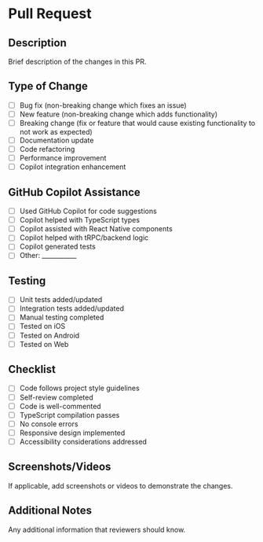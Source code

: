 # Pull Request

## Description
Brief description of the changes in this PR.

## Type of Change
- [ ] Bug fix (non-breaking change which fixes an issue)
- [ ] New feature (non-breaking change which adds functionality)
- [ ] Breaking change (fix or feature that would cause existing functionality to not work as expected)
- [ ] Documentation update
- [ ] Code refactoring
- [ ] Performance improvement
- [ ] Copilot integration enhancement

## GitHub Copilot Assistance
- [ ] Used GitHub Copilot for code suggestions
- [ ] Copilot helped with TypeScript types
- [ ] Copilot assisted with React Native components
- [ ] Copilot helped with tRPC/backend logic
- [ ] Copilot generated tests
- [ ] Other: ___________

## Testing
- [ ] Unit tests added/updated
- [ ] Integration tests added/updated
- [ ] Manual testing completed
- [ ] Tested on iOS
- [ ] Tested on Android
- [ ] Tested on Web

## Checklist
- [ ] Code follows project style guidelines
- [ ] Self-review completed
- [ ] Code is well-commented
- [ ] TypeScript compilation passes
- [ ] No console errors
- [ ] Responsive design implemented
- [ ] Accessibility considerations addressed

## Screenshots/Videos
If applicable, add screenshots or videos to demonstrate the changes.

## Additional Notes
Any additional information that reviewers should know.